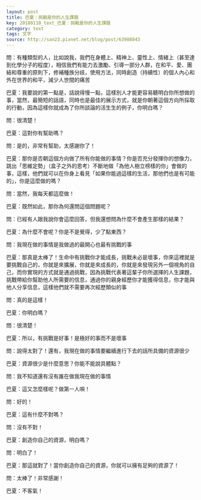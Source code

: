 ```yaml
---
layout: post
title: 巴夏：挑戰是你的人生課題
key: 20180110_text_巴夏：挑戰是你的人生課題
category: text
tags: 文字
source: http://san23.pixnet.net/blog/post/63988843
---
```



問：有種類型的人，比如說我，我們在身體上、精神上、靈性上、情緒上（甚至達到化學分子的程度），相信我們有能力去激勵、引導一部分人群，在和平、愛、團結和尊重的原則下，修補種族分歧，使用方法，同時創造（持續性）的個人內心和外在世界的和平，減少人世間的痛苦

巴夏：我要說的第一點是，話說得慢一點，這樣別人才能更容易聽明白你所想做的事，當然，最簡短的話語，同時也是最佳的展示方式，就是你朝著這個方向所採取的行動，因為這樣你就成為了你所談論的活生生的例子，你明白嗎？

問：很清楚！

巴夏：這對你有幫助嗎？

問：是的，非常有幫助，太感謝你了！

巴夏：那你是否朝這個方向做了所有你能做的事情？你是否充分發揮你的想像力，跳出「思維定勢」（盒子之外的思考）不斷地做「為他人樹立榜樣的你」會做的事，這樣，他們就可以在你身上看見「如果你能過這樣的生活，那他們也是有可能的」，你是這麼做的嗎？

問：當然，我每天都這麼做！

巴夏：既然如此，那你為何還問這個問題呢？

問：已經有人跟我說你會這麼回答，但我還想問為什麼不會產生那樣的結果？

巴夏：為什麼不會呢？你是不是覺得，少了點東西？

問：我現在做的事情是我做過的最開心也最有挑戰的事

巴夏：那真是太棒了！生命中有挑戰你才能成長，挑戰未必是壞事，你來這裡就是要挑戰自己的，你就是來擴展，你就是來成長的，你就是來發現另外一個視角的自己，而你實現的方式就是通過挑戰，因為挑戰代表著這輩子你所選擇的人生課題，挑戰帶給你幫助他人所需要的信息，通過你的親身經歷你才能獲得信息，你才能與他人分享信息，這樣他們就不需要再次經歷類似的事

問：真的是這樣！

巴夏：你明白嗎？

問：很清楚！

巴夏：所以，有挑戰是好事！是極好的事而不是壞事

問：說得太對了！還有，我現在做的事情要繼續進行下去的話所具備的資源很少

巴夏：資源很少是什麼意思？你能不能說具體點？

問：我不知道還有沒有誰在做我現在做的事情

巴夏：這又怎麼樣呢？做第一人唄！

問：好的！

巴夏：這有什麼不對嗎？

問：沒有不對！

巴夏：創造你自己的資源，明白嗎？

問：明白了！

巴夏：那這就對了！當你創造你自己的資源，你就可以擁有足夠的資源了！

問：太棒了！非常感謝！

巴夏：不客氣！
